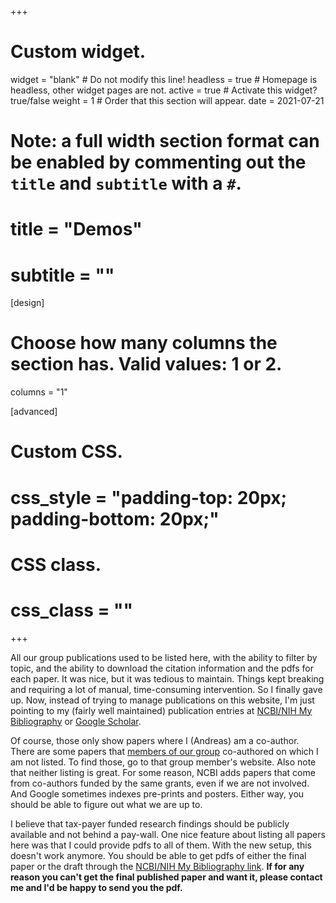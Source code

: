 +++
# Custom widget.
widget = "blank"  # Do not modify this line!
headless = true  # Homepage is headless, other widget pages are not.
active = true  # Activate this widget? true/false
weight = 1  # Order that this section will appear.
date = 2021-07-21

# Note: a full width section format can be enabled by commenting out the `title` and `subtitle` with a `#`.
# title = "Demos"
# subtitle = ""


[design]
# Choose how many columns the section has. Valid values: 1 or 2.
  columns = "1"

[advanced]
 # Custom CSS. 
 # css_style = "padding-top: 20px; padding-bottom: 20px;"
 
 # CSS class.
 # css_class = ""
+++

All our group publications used to be listed here, with the ability to filter by topic, and the ability to download the citation information and the pdfs for each paper. It was nice, but it was tedious to maintain. Things kept breaking and requiring a lot of manual, time-consuming intervention. So I finally gave up. Now, instead of trying to manage publications on this website, I'm just pointing to my (fairly well maintained) publication entries at [NCBI/NIH My Bibliography](https://www.ncbi.nlm.nih.gov/myncbi/1lO-aqCZWgr5F/bibliography/public/) or [Google Scholar](https://scholar.google.com/citations?user=bruHK0YAAAAJ&hl=en). 

Of course, those only show papers where I (Andreas) am a co-author. There are some papers that [members of our group](/people/) co-authored on which I am not listed. To find those, go to that group member's website. Also note that neither listing is great. For some reason, NCBI adds papers that come from co-authors funded by the same grants, even if we are not involved. And Google sometimes indexes pre-prints and posters. Either way, you should be able to figure out what we are up to.

I believe that tax-payer funded research findings should be publicly available and not behind a pay-wall. One nice feature about listing all papers here was that I could provide pdfs to all of them. With the new setup, this doesn't work anymore. You should be able to get pdfs of either the final paper or the draft through the [NCBI/NIH My Bibliography link](https://www.ncbi.nlm.nih.gov/myncbi/1lO-aqCZWgr5F/bibliography/public/). **If for any reason you can't get the final published paper and want it, please contact me and I'd be happy to send you the pdf.**

